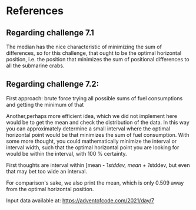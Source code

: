 # References
## Regarding challenge 7.1
The median has the nice characteristic of minimizing the sum of differences, so for this challenge, that 
ought to be the optimal horizontal position, i.e. the position that minimizes the sum of positional differences to all
the submarine crabs.

## Regarding challenge 7.2:
First approach: brute force trying all possible sums of fuel consumptions and getting the minimum of that

Another,perhaps more efficient idea, which we did not implement here would be to get the mean and check the distribution 
of the data. In this way you can approximately determine a small interval where the optimal horizontal point would be 
that minimizes the sum of fuel consumption. With some more thought, you could mathematically minimize the interval or 
interval width, such that the optimal horizontal point you are looking for would be within the interval,
with 100 % certainty.

First thoughts are interval within [mean - 1*stddev, mean + 1*stddev, but even that may bet too wide an interval.

For comparison's sake, we also print the mean, which is only 0.509 away from the optimal horizontal position. 

Input data available at: https://adventofcode.com/2021/day/7
